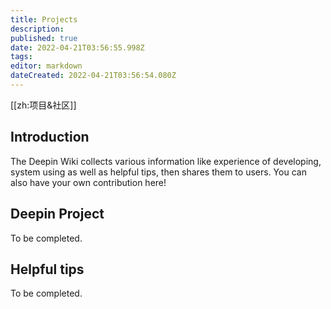 ```yaml
---
title: Projects
description: 
published: true
date: 2022-04-21T03:56:55.998Z
tags: 
editor: markdown
dateCreated: 2022-04-21T03:56:54.080Z
---
```


[[zh:项目&社区]]

## Introduction

The Deepin Wiki collects various information like experience of developing, system using  as well as helpful tips, then shares them to users. You can also have your own contribution here!

## Deepin Project

To be completed.

## Helpful tips

To be completed.